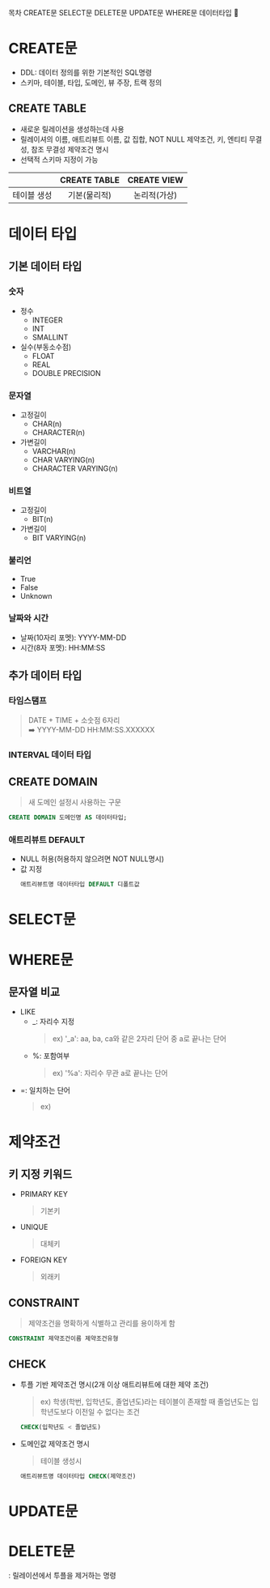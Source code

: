 목차
CREATE문
SELECT문
DELETE문
UPDATE문
WHERE문
데이터타입

# CREATE문
- DDL: 데이터 정의를 위한 기본적인 SQL명령
- 스키마, 테이블, 타입, 도메인, 뷰 주장, 트랙 정의
## CREATE TABLE
- 새로운 릴레이션을 생성하는데 사용
- 릴레이셔의 이름, 애트리뷰트 이름, 값 집합, NOT NULL 제약조건, 키, 엔티티 무결성, 참조 무결성 제약조건 명시
- 선택적 스키마 지정이 가능

| | CREATE TABLE | CREATE VIEW |
|:-:|:-:|:-:|
| 테이블 생성 | 기본(물리적) | 논리적(가상) |

# 데이터 타입
## 기본 데이터 타입
### 숫자
- 정수
  - INTEGER
  - INT
  - SMALLINT
- 실수(부동소수점)
  - FLOAT
  - REAL
  - DOUBLE PRECISION
### 문자열
- 고정길이
  - CHAR(n)
  - CHARACTER(n)
- 가변길이
  - VARCHAR(n)
  - CHAR VARYING(n)
  - CHARACTER VARYING(n)
### 비트열
- 고정길이
  - BIT(n)
- 가변길이
  - BIT VARYING(n)
### 불리언
- True
- False
- Unknown
### 날짜와 시간
- 날짜(10자리 포멧): YYYY-MM-DD
- 시간(8자 포멧): HH:MM:SS

## 추가 데이터 타입
### 타임스탬프
> DATE + TIME + 소숫점 6자리 <br> ➡️ YYYY-MM-DD HH:MM:SS.XXXXXX
### INTERVAL 데이터 타입


## CREATE DOMAIN
> 새 도메인 설정시 사용하는 구문
```sql
CREATE DOMAIN 도메인명 AS 데이터타입;
```
### 애트리뷰트 DEFAULT
- NULL 허용(허용하지 않으려면 NOT NULL명시)
- 값 지정
  ```sql
  애트리뷰트명 데이터타입 DEFAULT 디폴트값
  ```
# SELECT문

# WHERE문
## 문자열 비교
- LIKE
  - _: 자리수 지정
    > ex) '_a': aa, ba, ca와 같은 2자리 단어 중 a로 끝나는 단어
  - %: 포함여부
    > ex) '%a': 자리수 무관 a로 끝나는 단어
- =: 일치하는 단어
  > ex) 

# 제약조건
## 키 지정 키워드
- PRIMARY KEY
  > 기본키
- UNIQUE
  > 대체키
- FOREIGN KEY
  > 외래키
## CONSTRAINT
> 제약조건을 명확하게 식별하고 관리를 용이하게 함
```sql
CONSTRAINT 제약조건이름 제약조건유형
```
## CHECK
- 투플 기반 제약조건 명시(2개 이상 애트리뷰트에 대한 제약 조건)
  > ex) 학생(학번, 입학년도, 졸업년도)라는 테이블이 존재할 때 졸업년도는 입학년도보다 이전일 수 없다는 조건
  ```sql
  CHECK(입학년도 < 졸업년도)
  ```
- 도메인값 제약조건 명시
  > 테이블 생성시 
  ```sql
  애트리뷰트명 데이터타입 CHECK(제약조건)
  ```
# UPDATE문

# DELETE문
: 릴레이션에서 투플을 제거하는 명령
